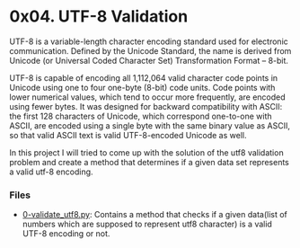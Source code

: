 # 0x04. UTF-8 Validation

UTF-8 is a variable-length character encoding standard used for electronic communication. Defined by the Unicode Standard, the name is derived from Unicode (or Universal Coded Character Set) Transformation Format – 8-bit.

UTF-8 is capable of encoding all 1,112,064 valid character code points in Unicode using one to four one-byte (8-bit) code units. Code points with lower numerical values, which tend to occur more frequently, are encoded using fewer bytes. It was designed for backward compatibility with ASCII: the first 128 characters of Unicode, which correspond one-to-one with ASCII, are encoded using a single byte with the same binary value as ASCII, so that valid ASCII text is valid UTF-8-encoded Unicode as well.

In this project I will tried to come up with the solution of the utf8 validation problem and create a method that determines if a given data set represents a valid utf-8 encoding.

### Files

- [0-validate_utf8.py](./0-validate_utf8.py): Contains a method that checks if a given data(list of numbers which are supposed to represent utf8 character) is a valid UTF-8 encoding or not.
